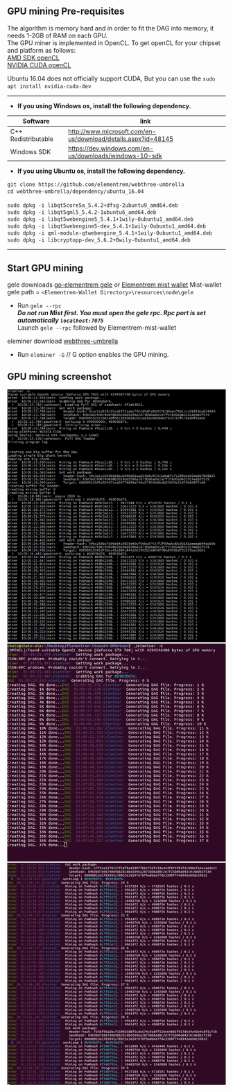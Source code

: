 ## GPU mining Pre-requisites

The algorithm is memory hard and in order to fit the DAG into memory, it needs 1-2GB of RAM on each GPU.    
The GPU miner is implemented in OpenCL. To get openCL for your chipset and platform as follows:   
[AMD SDK openCL](http://developer.amd.com/tools-and-sdks/opencl-zone/amd-accelerated-parallel-processing-app-sdk/)    
[NVIDIA CUDA openCL](https://developer.nvidia.com/cuda-downloads)   

Ubuntu 16.04 does not officially support CUDA, But you can use the `sudo apt install nvidia-cuda-dev`

-----------------------------------------------------

- **If you using Windows os, install the following dependency.**      

Software | link       
--- | ---
C++ Redistributable  | http://www.microsoft.com/en-us/download/details.aspx?id=48145         
Windows SDK  |   https://dev.windows.com/en-us/downloads/windows-10-sdk      

- **If you using Ubuntu os, install the following dependency.**               
```
git clone https://github.com/elementrem/webthree-umbrella
cd webthree-umbrella/dependency/ubuntu_16.04

sudo dpkg -i libqt5core5a_5.4.2+dfsg-2ubuntu9_amd64.deb
sudo dpkg -i libqt5qml5_5.4.2-1ubuntu6_amd64.deb
sudo dpkg -i libqt5webengine5_5.4.1+1wily-0ubuntu1_amd64.deb
sudo dpkg -i libqt5webengine5-dev_5.4.1+1wily-0ubuntu1_amd64.deb
sudo dpkg -i qml-module-qtwebengine_5.4.1+1wily-0ubuntu1_amd64.deb
sudo dpkg -i libcryptopp-dev_5.6.2+0wily-0ubuntu1_amd64.deb
```

------------------------

## Start GPU mining

gele downloads 
[go-elementrem gele](https://github.com/elementrem/go-elementrem/releases) or [Elementrem mist wallet](https://github.com/elementrem/mist/releases)
Mist-wallet gele path = `<Elementrem-Wallet Directory>\resources\node\gele`   

- Run `gele --rpc`       
      ***Do not run Mist first. You must open the gele rpc. Rpc port is set automatically `localhost:7075`***     
      Launch `gele --rpc` followed by Elementrem-mist-wallet    

eleminer download [webthree-umbrella](https://github.com/elementrem/webthree-umbrella/releases)
- Run `eleminer -G` // G option enables the GPU mining.




## GPU mining screenshot
![](https://github.com/elementrem/webthree-umbrella/blob/master/img_helper/windows_gpu_mine_1.png?raw=true)
![](https://github.com/elementrem/webthree-umbrella/blob/master/img_helper/linux_gpu_mine_1.png?raw=true)
![](https://github.com/elementrem/webthree-umbrella/blob/master/img_helper/linux_gpu_mine_2.png?raw=true)
